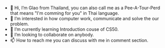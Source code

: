 - 👋 Hi, I’m Glao from Thailand, you can also call me as a Pee-A-Tour-Perd that means "I'm comming for you" in Thai language. 
- 👀 I’m interested in how computer work, communicate and solve the our problem.
- 🌱 I’m currently learning Introduction couse of CS50.
- 💞️ I’m looking to collaborate on anybody.
- 📫 How to reach me you can discuss with me in comment section.

<!---
PeeATourPerd/PeeATourPerd is a ✨ special ✨ repository because its `README.md` (this file) appears on your GitHub profile.
You can click the Preview link to take a look at your changes.
--->

